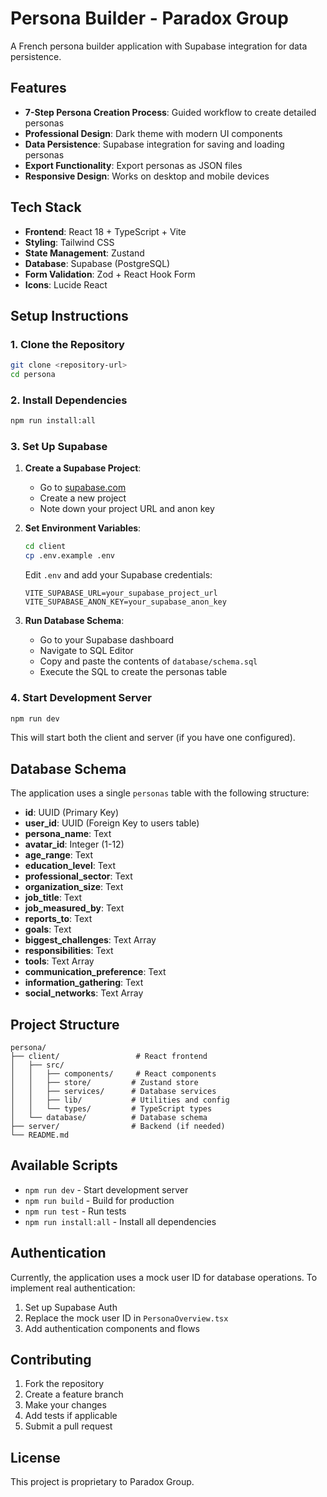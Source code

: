 # Persona Builder - Paradox Group

A French persona builder application with Supabase integration for data persistence.

## Features

- **7-Step Persona Creation Process**: Guided workflow to create detailed personas
- **Professional Design**: Dark theme with modern UI components
- **Data Persistence**: Supabase integration for saving and loading personas
- **Export Functionality**: Export personas as JSON files
- **Responsive Design**: Works on desktop and mobile devices

## Tech Stack

- **Frontend**: React 18 + TypeScript + Vite
- **Styling**: Tailwind CSS
- **State Management**: Zustand
- **Database**: Supabase (PostgreSQL)
- **Form Validation**: Zod + React Hook Form
- **Icons**: Lucide React

## Setup Instructions

### 1. Clone the Repository

```bash
git clone <repository-url>
cd persona
```

### 2. Install Dependencies

```bash
npm run install:all
```

### 3. Set Up Supabase

1. **Create a Supabase Project**:
   - Go to [supabase.com](https://supabase.com)
   - Create a new project
   - Note down your project URL and anon key

2. **Set Environment Variables**:
   ```bash
   cd client
   cp .env.example .env
   ```
   
   Edit `.env` and add your Supabase credentials:
   ```env
   VITE_SUPABASE_URL=your_supabase_project_url
   VITE_SUPABASE_ANON_KEY=your_supabase_anon_key
   ```

3. **Run Database Schema**:
   - Go to your Supabase dashboard
   - Navigate to SQL Editor
   - Copy and paste the contents of `database/schema.sql`
   - Execute the SQL to create the personas table

### 4. Start Development Server

```bash
npm run dev
```

This will start both the client and server (if you have one configured).

## Database Schema

The application uses a single `personas` table with the following structure:

- **id**: UUID (Primary Key)
- **user_id**: UUID (Foreign Key to users table)
- **persona_name**: Text
- **avatar_id**: Integer (1-12)
- **age_range**: Text
- **education_level**: Text
- **professional_sector**: Text
- **organization_size**: Text
- **job_title**: Text
- **job_measured_by**: Text
- **reports_to**: Text
- **goals**: Text
- **biggest_challenges**: Text Array
- **responsibilities**: Text
- **tools**: Text Array
- **communication_preference**: Text
- **information_gathering**: Text
- **social_networks**: Text Array

## Project Structure

```
persona/
├── client/                 # React frontend
│   ├── src/
│   │   ├── components/     # React components
│   │   ├── store/         # Zustand store
│   │   ├── services/      # Database services
│   │   ├── lib/           # Utilities and config
│   │   └── types/         # TypeScript types
│   └── database/          # Database schema
├── server/                # Backend (if needed)
└── README.md
```

## Available Scripts

- `npm run dev` - Start development server
- `npm run build` - Build for production
- `npm run test` - Run tests
- `npm run install:all` - Install all dependencies

## Authentication

Currently, the application uses a mock user ID for database operations. To implement real authentication:

1. Set up Supabase Auth
2. Replace the mock user ID in `PersonaOverview.tsx`
3. Add authentication components and flows

## Contributing

1. Fork the repository
2. Create a feature branch
3. Make your changes
4. Add tests if applicable
5. Submit a pull request

## License

This project is proprietary to Paradox Group.
